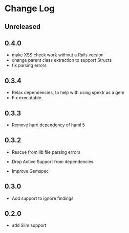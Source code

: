 # Change Log

## Unreleased

## 0.4.0

* make XSS check work without a Rails version
* change parent class extraction to support Structs
* fix parsing errors

## 0.3.4

* Relax dependencies, to help with using spektr as a gem
* Fix executable

## 0.3.3

* Remove hard dependency of haml 5

## 0.3.2

* Rescue from lib file parsing errors

* Drop Active Support from dependencies

* Improve Gemspec

## 0.3.0

* Add support to ignore findings

## 0.2.0

* add Slim support
